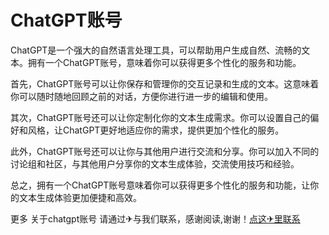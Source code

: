 # ChatGPT账号

ChatGPT是一个强大的自然语言处理工具，可以帮助用户生成自然、流畅的文本。拥有一个ChatGPT账号，意味着你可以获得更多个性化的服务和功能。

首先，ChatGPT账号可以让你保存和管理你的交互记录和生成的文本。这意味着你可以随时随地回顾之前的对话，方便你进行进一步的编辑和使用。

其次，ChatGPT账号还可以让你定制化你的文本生成需求。你可以设置自己的偏好和风格，让ChatGPT更好地适应你的需求，提供更加个性化的服务。

此外，ChatGPT账号还可以让你与其他用户进行交流和分享。你可以加入不同的讨论组和社区，与其他用户分享你的文本生成体验，交流使用技巧和经验。

总之，拥有一个ChatGPT账号意味着你可以获得更多个性化的服务和功能，让你的文本生成体验更加便捷和高效。

更多 关于chatgpt账号 请通过✈与我们联系，感谢阅读,谢谢！[点这✈里联系](https://lm.k02.cc)